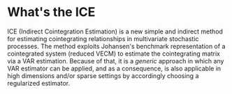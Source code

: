 # What's the ICE

ICE (Indirect Cointegration Estimation) is a new simple and indirect method for estimating cointegrating relationships in multivariate stochastic processes. The method exploits Johansen's benchmark representation of a cointegrated system (reduced VECM) to estimate the cointegrating matrix via a VAR estimation. Because of that, it is a *generic* approach in which any VAR estimator can be applied, and as a consequence, is also applicable in high dimensions and/or sparse settings by accordingly choosing a regularized estimator.

